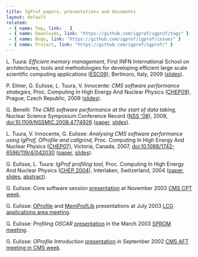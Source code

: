 ```yaml
---
title: IgProf papers, presentations and documents
layout: default
related:
 - { name: Top, link: . }
 - { name: Downloads, link: "https://github.com/igprof/igprof/tags" }
 - { name: Bugs, link: "https://github.com/igprof/igprof/issues" }
 - { name: Project, link: "https://github.com/igprof/igprof/" }
---
```

L. Tuura: _Efficient memory management,_ First INFN International School on architectures, tools and methodologies for developing efficient large scale scientific computing applications ([ESC09](http://web.infn.it/esc09/)), Bertinoro, Italy, 2009 ([slides](http://agenda.infn.it/getFile.py/access?contribId=20&amp;sessionId=2&amp;resId=0&amp;materialId=slides&amp;confId=1387)).

P. Elmer, G. Eulisse, L. Tuura, V. Innocente: _CMS software performance strategies,_ Proc. Computing In High Energy And Nuclear Physics ([CHEP09](http://www.particle.cz/conferences/chep2009/)), Prague, Czech Republic, 2009 ([slides](http://indico.cern.ch/getFile.py/access?contribId=482&sessionId=59&resId=0&materialId=slides&confId=35523)).

G. Benelli: _The CMS software performance at the start of data taking_, Nuclear Science Symposium Conference Record ([NSS '08](http://www.nss-mic.org/2008/)), 2008, [doi:10.1109/NSSMIC.2008.4774926](http://dx.doi.org/10.1109/NSSMIC.2008.4774926) ([paper](http://ieeexplore.ieee.org/iel5/4747668/4774073/04774926.pdf?arnumber=4774926), [slides](http://www-zeuthen.desy.de/technisches_seminar/texte/cms_software_performance_2008.pdf)).

L. Tuura, V. Innocente, G. Eulisse: _Analysing CMS software performance using IgProf, OProfile and callgrind,_ Proc. Computing In High Energy And Nuclear Physics ([CHEP07](http://www.chep2007.com/)), Victoria, Canada, 2007, [doi:10.1088/1742-6596/119/4/042030](http://dx.doi.org/10.1088/1742-6596/119/4/042030) ([paper](http://www.iop.org/EJ/article/1742-6596/119/4/042030/jpconf8_119_042030.pdf), [slides](http://indico.cern.ch/getFile.py/access?contribId=259&sessionId=28&resId=0&materialId=slides&confId=3580)).

G. Eulisse, L. Tuura: _IgProf profiling tool,_ Proc. Computing In High Energy And Nuclear Physics ([CHEP 2004](http://www.chep2004.org/)), Interlaken, Switzerland, 2004 ([paper](http://indico.cern.ch/getFile.py/access?contribId=63&sessionId=6&resId=0&materialId=paper&confId=0), [slides](http://indico.cern.ch/getFile.py/access?contribId=63&sessionId=6&resId=0&materialId=slides&confId=0), [abstract](http://indico.cern.ch/contributionDisplay.py?contribId=63&sessionId=6&confId=0)).

G. Eulisse: Core software session [presentation](http://indico.cern.ch/getFile.py/access?resId=0&amp;materialId=0&amp;contribId=s21t2&amp;sessionId=s21&amp;subContId=1&amp;confId=a035751) at November 2003 [CMS CPT week](http://indico.cern.ch/conferenceDisplay.py?confId=a035751#s21).

G. Eulisse: [OProfile](http://indico.cern.ch/getFile.py/access?contribId=s1t2&resId=1&materialId=0&confId=a031779) and [MemProfLib](http://indico.cern.ch/getFile.py/access?contribId=s1t2&resId=0&materialId=0&confId=a031779) presentations at July 2003 [LCG applications area meeting](http://indico.cern.ch/conferenceDisplay.py?confId=a031779).

G. Eulisse: _Profiling OSCAR_ [presentation](http://indico.cern.ch/getFile.py/access?contribId=s1t6&amp;resId=0&amp;materialId=0&amp;confId=a03580) in the March 2003 [SPROM meeting](http://indico.cern.ch/conferenceDisplay.py?confId=a03580).

G. Eulisse: _OProfile Introduction_ [presentation](http://indico.cern.ch/getFile.py/access?contribId=s3t7&sessionId=s3&resId=1&materialId=0&confId=a021337) in September 2002 [CMS AFT meeting in CMS week](http://indico.cern.ch/conferenceDisplay.py?confId=a021337#s3).
